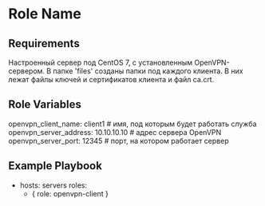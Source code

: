 Role Name
=========

Requirements
------------

Настроенный сервер под CentOS 7, с установленным OpenVPN-сервером.
В папке 'files' созданы папки под каждого клиента.
В них лежат файлы ключей и сертификатов клиента и файл ca.crt.


Role Variables
--------------
openvpn_client_name: client1 # имя, под которым будет работать служба
openvpn_server_address: 10.10.10.10 # адрес сервера OpenVPN
openvpn_server_port: 12345 # порт, на котором работает сервер

Example Playbook
----------------

- hosts: servers
  roles:
    - { role: openvpn-client }
